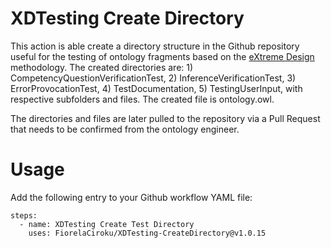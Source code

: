 # XDTesting Create Directory
This action is able create a directory structure in the Github repository useful for the testing of ontology fragments based on the [eXtreme Design](extremedesign.info) methodology. The created directories are: 1) CompetencyQuestionVerificationTest, 2) InferenceVerificationTest, 3) ErrorProvocationTest, 4) TestDocumentation, 5) TestingUserInput, with respective subfolders and files. The created file is ontology.owl. 

The directories and files are later pulled to the repository via a Pull Request that needs to be confirmed from the ontology engineer. 


# Usage 
Add the following entry to your Github workflow YAML file:

```
steps:
  - name: XDTesting Create Test Directory
    uses: FiorelaCiroku/XDTesting-CreateDirectory@v1.0.15
  
```

